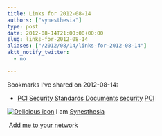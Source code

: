 ```yaml
---
title: Links for 2012-08-14
authors: ["synesthesia"]
type: post
date: 2012-08-14T21:00:00+00:00
slug: links-for-2012-08-14 
aliases: ["/2012/08/14/links-for-2012-08-14"]
aktt_notify_twitter:
  - no

---
```

Bookmarks I&#8217;ve shared on 2012-08-14:

  * [PCI Security Standards Documents][1] 
    [security][2] [PCI][3] </li> </ul> 
    
    <p class="deliciouslink">
      <a href="https://del.icio.us/synesthesia" title="See all my bookmarks on del.icio.us"><img src="https://www.synesthesia.co.uk/images/deliciousicon.jpg" alt="Delicious icon" /></a>&nbsp;I am <a href="https://del.icio.us/synesthesia" title="See all my bookmarks on del.icio.us">Synesthesia</a>
    </p>
    
    <p class="deliciouslink">
      <a href="https://del.icio.us/network?add=synesthesia" title="Add me to your del.icio.us network"><img src="https://www.synesthesia.co.uk/images/add.gif" alt="" /></a>&nbsp;<a href="https://del.icio.us/network?add=synesthesia" title="Add me to your del.icio.us network">Add me to your network</a>
    </p>

 [1]: https://www.pcisecuritystandards.org/security_standards/documents.php?category=saqs
 [2]: https://www.delicious.com/synesthesia/security
 [3]: https://www.delicious.com/synesthesia/PCI